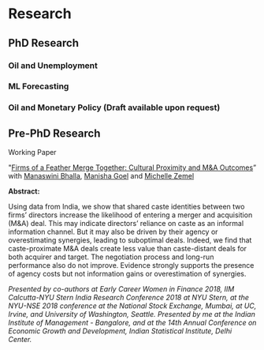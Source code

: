 # Research
## PhD Research

### Oil and Unemployment

### ML Forecasting

### Oil and Monetary Policy (Draft available upon request)


## Pre-PhD Research

Working Paper

"[Firms of a Feather Merge Together: Cultural Proximity and M&A Outcomes](https://github.com/angrymanxiii/angrymanxiii.github.io/blob/609d72ed1ce8025fca0f3986cbbc3737c1f0067a/_uploads/mna_paper.pdf)” with [Manaswini Bhalla](https://manaswinibhalla.weebly.com/), [Manisha Goel](http://manishagoel.weebly.com/) and [Michelle Zemel](https://research.pomona.edu/michelle-zemel/)

**Abstract:** 

Using data from India, we show that shared caste identities between two firms’ directors increase the likelihood of entering a merger and acquisition (M&A) deal. This may indicate directors’ reliance on caste as an informal information channel. But it may also be driven by their agency or overestimating synergies, leading to suboptimal deals. Indeed, we find that caste-proximate M&A deals create less value than caste-distant deals for both acquirer and target. The negotiation process and long-run performance also do not improve. Evidence strongly supports the presence of agency costs but not information gains or overestimation of synergies. 

_Presented by co-authors at Early Career Women in Finance 2018, IIM Calcutta-NYU Stern India Research Conference 2018 at NYU Stern, at the NYU-NSE 2018 conference at the National Stock Exchange, Mumbai, at UC, Irvine, and University of Washington, Seattle. Presented by me at the Indian Institute of Management - Bangalore, and at the 14th Annual Conference on Economic Growth and Development, Indian Statistical Institute, Delhi Center._
